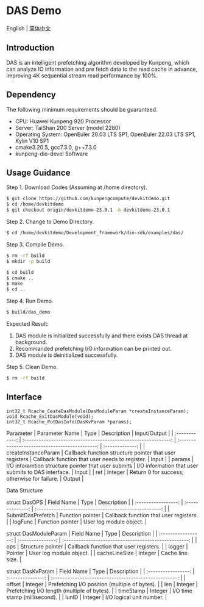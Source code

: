 # **DAS Demo**

English | [简体中文](README.md)

## Introduction

DAS is an intelligent prefetching algorithm developed by Kunpeng, which can analyze IO information and pre fetch data to the read cache in advance, improving 4K sequential stream read performance by 100%.

## Dependency
The following minimum requirements should be guaranteed.

- CPU: Huawei Kunpeng 920 Processor
- Server: TaiShan 200 Server (model 2280)
- Operating System: OpenEuler 20.03 LTS SP1, OpenEuler 22.03 LTS SP1, Kylin V10 SP1
- cmake3.20.5, gcc7.3.0, g++7.3.0
- kunpeng-dio-devel Software


## Usage Guidance
Step 1. Download Codes (Assuming at /home directory).
```sh
$ git clone https://github.com/kunpengcompute/devkitdemo.git
$ cd /home/devkitdemo
$ git checkout origin/devkitdemo-23.0.1 -b devkitdemo-23.0.1
```

Step 2. Change to Demo Directory.
```sh
$ cd /home/devkitdemo/Development_framework/dio-sdk/examples/das/
```

Step 3. Compile Demo.
```sh
$ rm -rf build
$ mkdir -p build

$ cd build
$ cmake ..
$ make
$ cd ..
```

Step 4. Run Demo.
```sh
$ build/das_demo
```
Expected Result:  
1. DAS module is initialized successfully and there exists DAS thread at background.
2. Recommanded prefetching I/O information can be printed out.
3. DAS module is deinitialized successfully.

Step 5. Clean Demo.
```sh
$ rm -rf build
```

## Interface
```
int32_t Rcache_CeateDasModule(DasModuleParam *createInstanceParam);
void Rcache_ExitDasModule(void);
int32_t Rcache_PutDasInfo(DasKvParam *params);
```

Parameter 
| Parameter Name |                               Type                             |               Description                      |    Input/Output |
| :------------: | :------------------------------------------------------------: | :--------------------------------------------: | :-------------: |
| createInstanceParam |  Callback function structure pointer that user registers  |  Callback function that  user needs to register. |  Input  |
|    params      |  I/O inforamtion structure pointer that user submits           |  I/O information that user submits to DAS interface. |  Input  |
|     ret        |      Integer                                                   |  Return 0 for success; otherwise for failure.  |   Output        |


Data Structure  

struct DasOPS
|    Field Name       |       Type       |                        Description                    |
| :-----------------: | :--------------: | :---------------------------------------------------: |
|   SubmitDasPrefetch | Function pointer |           Callback function that user registers.      |
|    logFunc          | Function pointer |           User log module object.                     |


struct DasModuleParam
|    Field Name       |        Type       |                        Description                    |
| :-----------------: | :---------------: | :---------------------------------------------------: |
|      ops            | Structure pointer |           Callback function that user registers.      |
|    logger           |     Pointer       |           User log module object.                     |
|    cacheLineSize    |     Integer       |           Cache line size.                            |


struct DasKvParam
|    Field Name       |        Type       |                        Description                    |
| :-----------------: | :---------------: | :---------------------------------------------------: |
|      offset         |      Integer      |           Prefetching I/O position (multiple of bytes).      |
|       len           |      Integer      |           Prefetching I/O length (multiple of bytes).                     |
|     timeStamp       |      Integer      |           I/O time stamp (millisecond).                            |
|      lunID          |      Integer      |           I/O logical unit number.                    |
